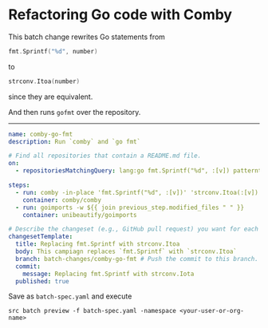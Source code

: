 # Refactoring Go code with Comby

This batch change rewrites Go statements from

```go
fmt.Sprintf("%d", number)
```

to

```go
strconv.Itoa(number)
```

since they are equivalent.

And then runs `gofmt` over the repository.

---

```yaml
name: comby-go-fmt
description: Run `comby` and `go fmt`

# Find all repositories that contain a README.md file.
on:
  - repositoriesMatchingQuery: lang:go fmt.Sprintf("%d", :[v]) patterntype:structural

steps:
  - run: comby -in-place 'fmt.Sprintf("%d", :[v])' 'strconv.Itoa(:[v])' ${{ join repository.search_result_paths " " }}
    container: comby/comby
  - run: goimports -w ${{ join previous_step.modified_files " " }}
    container: unibeautify/goimports

# Describe the changeset (e.g., GitHub pull request) you want for each repository.
changesetTemplate:
  title: Replacing fmt.Sprintf with strconv.Itoa
  body: This campiagn replaces `fmt.Sprintf` with `strconv.Itoa`
  branch: batch-changes/comby-go-fmt # Push the commit to this branch.
  commit:
    message: Replacing fmt.Sprintf with strconv.Iota
  published: true
```

Save as `batch-spec.yaml` and execute

```
src batch preview -f batch-spec.yaml -namespace <your-user-or-org-name>
```
